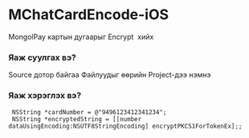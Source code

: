 # MChatCardEncode-iOS
MongolPay картын дугаарыг Encrypt  хийх

### Яаж суулгах вэ?

Source дотор байгаа Файлуудыг өөрийн Project-дээ нэмнэ

### Яаж хэрэглэх вэ?

```objc
 NSString *cardNumber = @"9496123412341234";
 NSString *encryptedString = [[number dataUsingEncoding:NSUTF8StringEncoding] encryptPKCS1ForTokenEx];;
```
